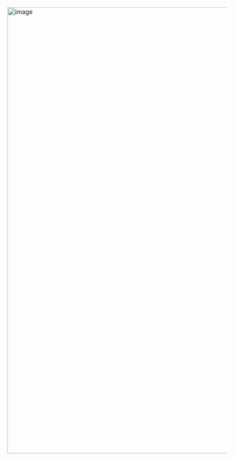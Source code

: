 <img width="1024" alt="image" src="https://github.com/orchidHYE/LookAt/assets/131605360/79f3dd7e-ea82-451c-9291-42a250e51a45">
